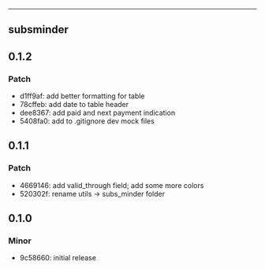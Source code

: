 ---------
subsminder
---------


## 0.1.2

### Patch

- d1ff9af: add better formatting for table
- 78cffeb: add date to table header
- dee8367: add paid and next payment indication
- 5408fa0: add to .gitignore dev mock files


## 0.1.1

### Patch

- 4669146: add valid_through field; add some more colors 
- 520302f: rename utils -> subs_minder folder


## 0.1.0

### Minor

- 9c58660: initial release
